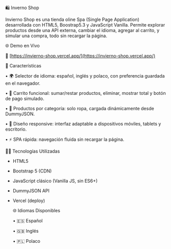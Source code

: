  🛍️ Inverno Shop 

Invierno Shop es una tienda oline Spa (Single Page Application) desarrollada con HTML5, Boostrap5.3 y JavaScript Vanilla. Permite explorar productos desde una API externa, cambiar el idioma, agregar al carrito, y simular una compra, todo sin recargar la página.


 🌐 Demo en Vivo

🔗 [https://invierno-shop.vercel.app/](https://invierno-shop.vercel.app/)


🚀 Características

• 🌍 Selector de idioma: español, inglés y polaco, con preferencia guardada en el navegador.

• 🛒 Carrito funcional: sumar/restar productos, eliminar, mostrar total y botón de pago simulado.

• 🧺 Productos por categoría: solo ropa, cargada dinámicamente desde DummyJSON.

• 📱 Diseño responsive: interfaz adaptable a dispositivos móviles, tablets y escritorio.

• ⚡ SPA rápida: navegación fluida sin recargar la página.

🧑‍💻 Tecnologías Utilizadas

 - HTML5
- Bootstrap 5 (CDN)
- JavaScript clásico (Vanilla JS, sin ES6+)
- DummyJSON API
- Vercel (deploy)

  🌐 Idiomas Disponibles

  • 🇪🇸 Español

  •  🇬🇧 Inglés

  •  🇵🇱 Polaco




